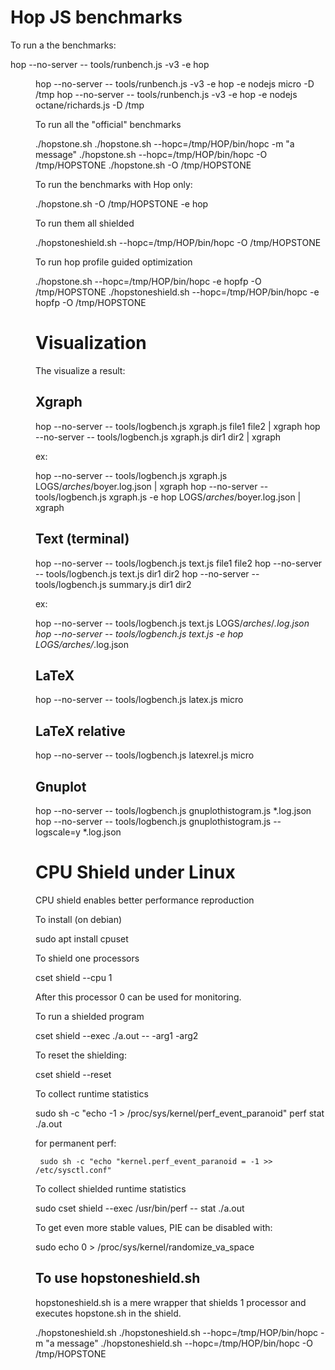 Hop JS benchmarks
=================

To run a the benchmarks:

 hop --no-server -- tools/runbench.js -v3 -e hop <dir>
 hop --no-server -- tools/runbench.js -v3 -e hop -e nodejs micro -D /tmp
 hop --no-server -- tools/runbench.js -v3 -e hop -e nodejs octane/richards.js -D /tmp

To run all the "official" benchmarks

 ./hopstone.sh
 ./hopstone.sh --hopc=/tmp/HOP/bin/hopc -m "a message"
 ./hopstone.sh --hopc=/tmp/HOP/bin/hopc -O /tmp/HOPSTONE
 ./hopstone.sh -O /tmp/HOPSTONE
 
To run the benchmarks with Hop only:

 ./hopstone.sh -O /tmp/HOPSTONE -e hop

To run them all shielded

 ./hopstoneshield.sh --hopc=/tmp/HOP/bin/hopc -O /tmp/HOPSTONE

To run hop profile guided optimization

 ./hopstone.sh --hopc=/tmp/HOP/bin/hopc -e hopfp -O /tmp/HOPSTONE
 ./hopstoneshield.sh --hopc=/tmp/HOP/bin/hopc -e hopfp -O /tmp/HOPSTONE


Visualization
=============

The visualize a result:

Xgraph
------

 hop --no-server -- tools/logbench.js xgraph.js file1 file2 | xgraph
 hop --no-server -- tools/logbench.js xgraph.js dir1 dir2 | xgraph

ex:

 hop --no-server -- tools/logbench.js xgraph.js LOGS/*arches*/boyer.log.json | xgraph
 hop --no-server -- tools/logbench.js xgraph.js -e hop LOGS/*arches*/boyer.log.json | xgraph

Text (terminal)
---------------

 hop --no-server -- tools/logbench.js text.js file1 file2
 hop --no-server -- tools/logbench.js text.js dir1 dir2
 hop --no-server -- tools/logbench.js summary.js dir1 dir2

ex:

 hop --no-server -- tools/logbench.js text.js LOGS/*arches*/*.log.json
 hop --no-server -- tools/logbench.js text.js -e hop LOGS/*arches*/*.log.json

 
LaTeX
-----

 hop --no-server -- tools/logbench.js latex.js micro


LaTeX relative
--------------

 hop --no-server -- tools/logbench.js latexrel.js micro


Gnuplot
-------

 hop --no-server -- tools/logbench.js gnuplothistogram.js *.log.json
 hop --no-server -- tools/logbench.js gnuplothistogram.js --logscale=y *.log.json
 
 
CPU Shield under Linux
======================

CPU shield enables better performance reproduction

To install (on debian)

  sudo apt install cpuset

To shield one processors

  cset shield --cpu 1

After this processor 0 can be used for monitoring.

To run a shielded program

  cset shield --exec ./a.out -- -arg1 -arg2

To reset the shielding:

  cset shield --reset

To collect runtime statistics

  sudo sh -c "echo -1 > /proc/sys/kernel/perf_event_paranoid"
  perf stat ./a.out

  for permanent perf:

     sudo sh -c "echo "kernel.perf_event_paranoid = -1 >> /etc/sysctl.conf"

To collect shielded runtime statistics

  sudo cset shield --exec /usr/bin/perf -- stat ./a.out

To get even more stable values, PIE can be disabled with:

  sudo echo 0 > /proc/sys/kernel/randomize_va_space
  
To use hopstoneshield.sh
------------------------

hopstoneshield.sh is a mere wrapper that shields 1 processor and executes
hopstone.sh in the shield.

  ./hopstoneshield.sh
  ./hopstoneshield.sh --hopc=/tmp/HOP/bin/hopc -m "a message"
  ./hopstoneshield.sh --hopc=/tmp/HOP/bin/hopc -O /tmp/HOPSTONE

